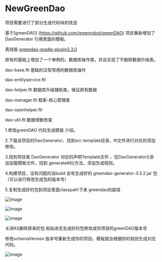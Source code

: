 # NewGreenDao
项目需要进行了部分生成代码块的改造

基于[greenDAO] (https://github.com/greenrobot/greenDAO) 项目重新增加了 DaoGenerator 引用里面的模板。


离线版  [greendao-gradle-plugin3.3.0](https://github.com/qizhuocai/FCEmulator_Qizhuo/tree/main/greendaoPlugin) 

原有的基础上增加了一个单例的，数据库操作类，并且实现了不删除数据升级表。

dao-base.ftl 基础的泛型常用的数据库操作

dao-entityservice.ftl

dao-helper.ftl  数据库升级辅助类，保证原有数据

dao-manager.ftl  框架-核心管理类

dao-openhelper.ftl 

dao-util.ftl 数据增删改查

1.修改greenDAO 代码生成模板 介绍。

2.下载该项目的DaoGenerator，找到src-template目录，ftl文件进行对应的添加修改。

3.找到项目类 DaoGenerator 对应的声明Template文件 ，在DaoGenerator()添加加载模板文件，找到 generateAll()方法，添加生成规则。


4.构建项目，没有问题的话build 会有生成好的 greendao-generator-3.3.2.jar 包（可以自行修改生成包的版本号）


5.复制生成好的包到项目里面classpath下来 greendao的路径 



![image](https://user-images.githubusercontent.com/20677983/114266344-6c395c80-9a28-11eb-8337-dba141c20f6c.png)

![image](https://user-images.githubusercontent.com/20677983/114266401-c5a18b80-9a28-11eb-9679-43b449fa6875.png)

![image](https://user-images.githubusercontent.com/20677983/114266410-d94cf200-9a28-11eb-831f-b98ce177c938.png)


关闭AS删除原来的包 粘贴进去生成好的包修改成你项目的greenDAO版本号

修改schemaVersion 版本号重新生成你的项目，模板就会根据你的规则生成对应代码。




![image](https://user-images.githubusercontent.com/20677983/114266786-c6d3b800-9a2a-11eb-8567-7235de3b2910.png)


